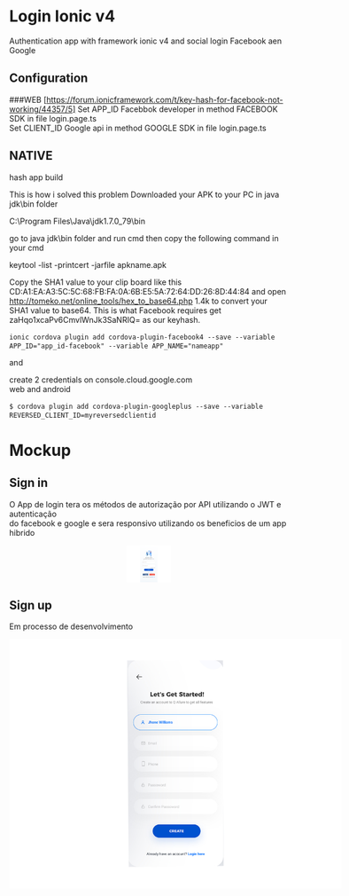# Login Ionic v4

Authentication app with framework ionic  v4 and social login Facebook aen Google

##  Configuration  

###WEB
[https://forum.ionicframework.com/t/key-hash-for-facebook-not-working/44357/5]
Set APP_ID Facebbok developer in method FACEBOOK SDK in file login.page.ts  
Set CLIENT_ID Google api in method GOOGLE SDK in file login.page.ts


## NATIVE
hash app build 

This is how i solved this problem
Downloaded your APK to your PC in java jdk\bin folder

C:\Program Files\Java\jdk1.7.0_79\bin

go to java jdk\bin folder and run cmd then
copy the following command in your cmd

keytool -list -printcert -jarfile apkname.apk

Copy the SHA1 value to your clip board
like this CD:A1:EA:A3:5C:5C:68:FB:FA:0A:6B:E5:5A:72:64:DD:26:8D:44:84
and open http://tomeko.net/online_tools/hex_to_base64.php 1.4k to convert your SHA1 value to base64. This is what Facebook requires
get
zaHqo1xcaPv6CmvlWnJk3SaNRIQ= as our keyhash.
  
```
ionic cordova plugin add cordova-plugin-facebook4 --save --variable APP_ID="app_id-facebook" --variable APP_NAME="nameapp"
```  
   
and  
  
create 2 credentials on console.cloud.google.com  
web and android  

```
$ cordova plugin add cordova-plugin-googleplus --save --variable REVERSED_CLIENT_ID=myreversedclientid
```


# Mockup

## Sign in

O App de login tera os métodos de autorização por API utilizando o JWT e autenticação  
do facebook e google e sera responsivo utilizando os beneficios de um app hibrido


<img src="mockup/feito.png" style="max-width:34%;width: 80px; display:block;margin:0 auto"></img>

## Sign up
Em processo de desenvolvimento

 <img style='max-width: 600px;' src="mockup/sign-up.png"></img>
